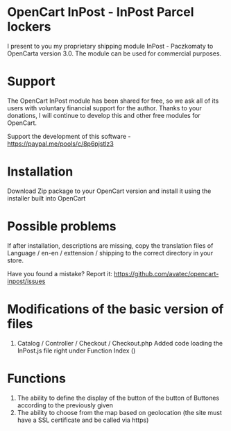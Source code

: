 # OpenCart InPost - InPost Parcel lockers
I present to you my proprietary shipping module InPost - Paczkomaty to OpenCarta version 3.0. The module can be used for commercial purposes.

# Support
The OpenCart InPost module has been shared for free, so we ask all of its users with voluntary financial support for the author. Thanks to your donations, I will continue to develop this and other free modules for OpenCart.

Support the development of this software - https://paypal.me/pools/c/8p6pjstlz3

# Installation
Download Zip package to your OpenCart version and install it using the installer built into OpenCart

# Possible problems
If after installation, descriptions are missing, copy the translation files of Language / en-en / exttension / shipping to the correct directory in your store.

Have you found a mistake? Report it: https://github.com/avatec/opencart-inpost/issues

# Modifications of the basic version of files
1. Catalog / Controller / Checkout / Checkout.php
   Added code loading the InPost.js file right under Function Index ()

# Functions
1. The ability to define the display of the button of the button of Buttones according to the previously given
2. The ability to choose from the map based on geolocation (the site must have a SSL certificate and be called via https)
